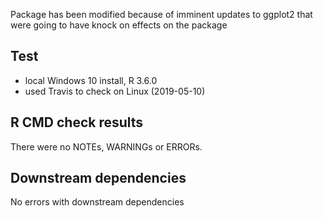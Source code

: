 Package has been modified because of imminent updates to ggplot2 that were going to have knock on effects on the package

## Test

* local Windows 10 install, R 3.6.0
* used Travis to check on Linux (2019-05-10)

## R CMD check results


There were no NOTEs, WARNINGs or ERRORs.

## Downstream dependencies

No errors with downstream dependencies
